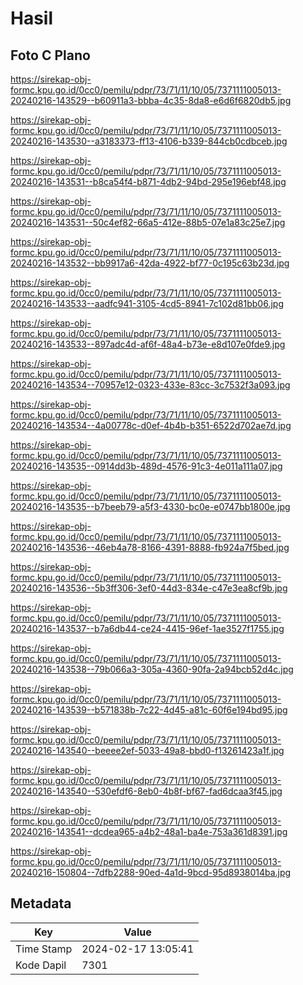 # Hasil

## Foto C Plano

https://sirekap-obj-formc.kpu.go.id/0cc0/pemilu/pdpr/73/71/11/10/05/7371111005013-20240216-143529--b60911a3-bbba-4c35-8da8-e6d6f6820db5.jpg

https://sirekap-obj-formc.kpu.go.id/0cc0/pemilu/pdpr/73/71/11/10/05/7371111005013-20240216-143530--a3183373-ff13-4106-b339-844cb0cdbceb.jpg

https://sirekap-obj-formc.kpu.go.id/0cc0/pemilu/pdpr/73/71/11/10/05/7371111005013-20240216-143531--b8ca54f4-b871-4db2-94bd-295e196ebf48.jpg

https://sirekap-obj-formc.kpu.go.id/0cc0/pemilu/pdpr/73/71/11/10/05/7371111005013-20240216-143531--50c4ef82-66a5-412e-88b5-07e1a83c25e7.jpg

https://sirekap-obj-formc.kpu.go.id/0cc0/pemilu/pdpr/73/71/11/10/05/7371111005013-20240216-143532--bb9917a6-42da-4922-bf77-0c195c63b23d.jpg

https://sirekap-obj-formc.kpu.go.id/0cc0/pemilu/pdpr/73/71/11/10/05/7371111005013-20240216-143533--aadfc941-3105-4cd5-8941-7c102d81bb06.jpg

https://sirekap-obj-formc.kpu.go.id/0cc0/pemilu/pdpr/73/71/11/10/05/7371111005013-20240216-143533--897adc4d-af6f-48a4-b73e-e8d107e0fde9.jpg

https://sirekap-obj-formc.kpu.go.id/0cc0/pemilu/pdpr/73/71/11/10/05/7371111005013-20240216-143534--70957e12-0323-433e-83cc-3c7532f3a093.jpg

https://sirekap-obj-formc.kpu.go.id/0cc0/pemilu/pdpr/73/71/11/10/05/7371111005013-20240216-143534--4a00778c-d0ef-4b4b-b351-6522d702ae7d.jpg

https://sirekap-obj-formc.kpu.go.id/0cc0/pemilu/pdpr/73/71/11/10/05/7371111005013-20240216-143535--0914dd3b-489d-4576-91c3-4e011a111a07.jpg

https://sirekap-obj-formc.kpu.go.id/0cc0/pemilu/pdpr/73/71/11/10/05/7371111005013-20240216-143535--b7beeb79-a5f3-4330-bc0e-e0747bb1800e.jpg

https://sirekap-obj-formc.kpu.go.id/0cc0/pemilu/pdpr/73/71/11/10/05/7371111005013-20240216-143536--46eb4a78-8166-4391-8888-fb924a7f5bed.jpg

https://sirekap-obj-formc.kpu.go.id/0cc0/pemilu/pdpr/73/71/11/10/05/7371111005013-20240216-143536--5b3ff306-3ef0-44d3-834e-c47e3ea8cf9b.jpg

https://sirekap-obj-formc.kpu.go.id/0cc0/pemilu/pdpr/73/71/11/10/05/7371111005013-20240216-143537--b7a6db44-ce24-4415-96ef-1ae3527f1755.jpg

https://sirekap-obj-formc.kpu.go.id/0cc0/pemilu/pdpr/73/71/11/10/05/7371111005013-20240216-143538--79b066a3-305a-4360-90fa-2a94bcb52d4c.jpg

https://sirekap-obj-formc.kpu.go.id/0cc0/pemilu/pdpr/73/71/11/10/05/7371111005013-20240216-143539--b571838b-7c22-4d45-a81c-60f6e194bd95.jpg

https://sirekap-obj-formc.kpu.go.id/0cc0/pemilu/pdpr/73/71/11/10/05/7371111005013-20240216-143540--beeee2ef-5033-49a8-bbd0-f13261423a1f.jpg

https://sirekap-obj-formc.kpu.go.id/0cc0/pemilu/pdpr/73/71/11/10/05/7371111005013-20240216-143540--530efdf6-8eb0-4b8f-bf67-fad6dcaa3f45.jpg

https://sirekap-obj-formc.kpu.go.id/0cc0/pemilu/pdpr/73/71/11/10/05/7371111005013-20240216-143541--dcdea965-a4b2-48a1-ba4e-753a361d8391.jpg

https://sirekap-obj-formc.kpu.go.id/0cc0/pemilu/pdpr/73/71/11/10/05/7371111005013-20240216-150804--7dfb2288-90ed-4a1d-9bcd-95d8938014ba.jpg


## Metadata

| Key        | Value               |
| ---------- | ------------------- |
| Time Stamp | 2024-02-17 13:05:41 |
| Kode Dapil | 7301                |



